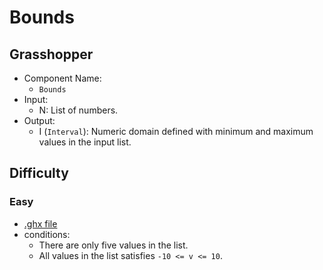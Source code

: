 # Bounds

## Grasshopper

- Component Name:
    - `Bounds`
- Input:
    - N: List of numbers.
- Output:
    - I (`Interval`): Numeric domain defined with minimum and maximum values in the input list.

## Difficulty

### Easy

- [.ghx file](../../problems/bounds_easy.ghx)
- conditions:
    - There are only five values in the list.
    - All values in the list satisfies `-10 <= v <= 10`.
